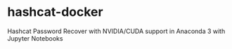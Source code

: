 # hashcat-docker
Hashcat Password Recover with NVIDIA/CUDA support in Anaconda 3 with Jupyter Notebooks
